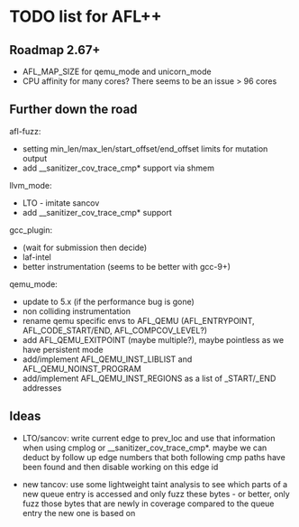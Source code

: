 # TODO list for AFL++

## Roadmap 2.67+

 - AFL_MAP_SIZE for qemu_mode and unicorn_mode
 - CPU affinity for many cores? There seems to be an issue > 96 cores

## Further down the road

afl-fuzz:
 - setting min_len/max_len/start_offset/end_offset limits for mutation output
 - add __sanitizer_cov_trace_cmp* support via shmem

llvm_mode:
 - LTO - imitate sancov
 - add __sanitizer_cov_trace_cmp* support

gcc_plugin:
 - (wait for submission then decide)
 - laf-intel
 - better instrumentation (seems to be better with gcc-9+)

qemu_mode:
 - update to 5.x (if the performance bug is gone)
 - non colliding instrumentation
 - rename qemu specific envs to AFL_QEMU (AFL_ENTRYPOINT, AFL_CODE_START/END,
   AFL_COMPCOV_LEVEL?)
 - add AFL_QEMU_EXITPOINT (maybe multiple?), maybe pointless as we have
   persistent mode
 - add/implement AFL_QEMU_INST_LIBLIST and AFL_QEMU_NOINST_PROGRAM
 - add/implement AFL_QEMU_INST_REGIONS as a list of _START/_END addresses

## Ideas

 - LTO/sancov: write current edge to prev_loc and use that information when
   using cmplog or __sanitizer_cov_trace_cmp*. maybe we can deduct by follow
   up edge numbers that both following cmp paths have been found and then
   disable working on this edge id

 - new tancov: use some lightweight taint analysis to see which parts of a
   new queue entry is accessed and only fuzz these bytes - or better, only
   fuzz those bytes that are newly in coverage compared to the queue entry
   the new one is based on
